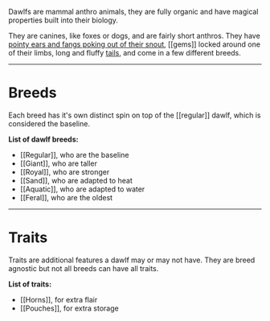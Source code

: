 Dawlfs are mammal anthro animals, they are fully organic and have magical properties built into their biology.

They are canines, like foxes or dogs, and are fairly short anthros.
They have [pointy ears and fangs poking out of their snout](Head), [[gems]] locked around one of their limbs, long and fluffy [tails](Tail), and come in a few different breeds.

---
# Breeds
Each breed has it's own distinct spin on top of the [[regular]] dawlf, which is considered the baseline.

**List of dawlf breeds:**
- [[Regular]], who are the baseline
- [[Giant]], who are taller
- [[Royal]], who are stronger
- [[Sand]], who are adapted to heat
- [[Aquatic]], who are adapted to water
- [[Feral]], who are the oldest

---
# Traits
Traits are additional features a dawlf may or may not have. They are breed agnostic but not all breeds can have all traits.

**List of traits:**
- [[Horns]], for extra flair
- [[Pouches]], for extra storage